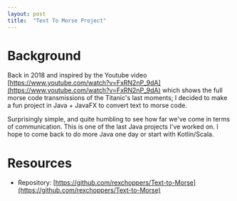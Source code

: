 ```yaml
---
layout: post
title:  "Text To Morse Project"
---
```


# Background
Back in 2018 and inspired by the Youtube video [https://www.youtube.com/watch?v=FxRN2nP_9dA](https://www.youtube.com/watch?v=FxRN2nP_9dA) which shows the full morse code transmissions of the Titanic's last moments; I decided to make a fun project in Java + JavaFX to convert text to morse code.

Surprisingly simple, and quite humbling to see how far we've come in terms of communication. This is one of the last Java projects I've worked on. I hope to come back to do more Java one day or start with Kotlin/Scala.

# Resources
- Repository: [https://github.com/rexchoppers/Text-to-Morse](https://github.com/rexchoppers/Text-to-Morse)